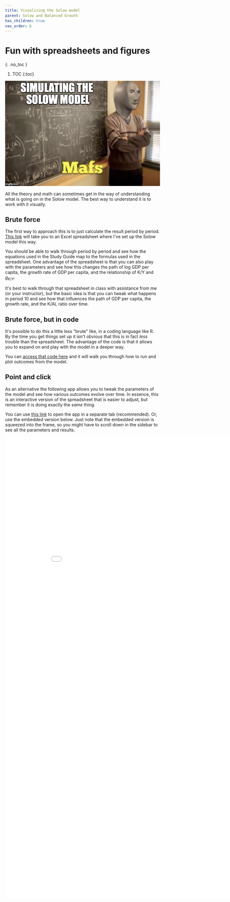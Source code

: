 ```yaml
---
title: Visualizing the Solow model
parent: Solow and Balanced Growth
has_children: true
nav_order: 6
---
```


# Fun with spreadsheets and figures
{: .no_toc }

1. TOC 
{:toc}

![Meme](meme_simulation.png)

All the theory and math can sometimes get in the way of understanding what is going on in the Solow model. The best way to understand it is to work with it visually. 

## Brute force
The first way to approach this is to just calculate the result period by period. [This link](basicsolow.xlsx) will take you to an Excel spreadsheet where I've set up the Solow model this way. 

You should be able to walk through period by period and see how the equations used in the Study Guide map to the formulas used in the spreadsheet. One advantage of the spreadsheet is that you can also play with the parameters and see how this changes the path of log GDP per capita, the growth rate of GDP per capita, and the relationship of K/Y and $g_{K/Y}$. 

It's best to walk through that spreadsheet in class with assistance from me (or your instructor), but the basic idea is that you can tweak what happens in period 10 and see how that influences the path of GDP per capita, the growth rate, and the K/AL ratio over time. 

## Brute force, but in code
It's possible to do this a little less "brute" like, in a coding language like R. By the time you get things set up it isn't obvious that this is in fact *less* trouble than the spreadsheet. The advantage of the code is that it allows you to expand on and play with the model in a deeper way. 

You can [access that code here](quarto-solow.html) and it will walk you through how to run and plot outcomes from the model.

## Point and click
As an alternative the following app allows you to tweak the parameters of the model and see how various outcomes evolve over time. In essence, this is an interactive version of the spreadsheet that is easier to adjust, but remember it is doing exactly the *same* thing. 

You can use [this link](basic-solow.html) to open the app in a separate tab (recommended). Or, use the embedded version below. Just note that the embedded version is squeezed into the frame, so you might have to scroll down in the sidebar to see all the parameters and results. 

<iframe height="1500" width="900" frameborder="no" src="basic-solow.html"> </iframe>


